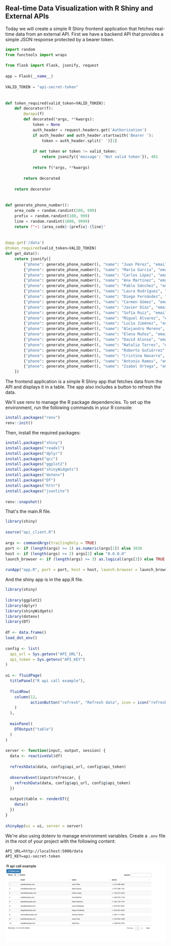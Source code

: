 ## Real-time Data Visualization with R Shiny and External APIs

Today we will create a simple R Shiny frontend application that fetches real-time data from an external API. First we
have a backend API that provides a simple JSON response protected by a bearer token.

```python
import random
from functools import wraps

from flask import Flask, jsonify, request

app = Flask(__name__)

VALID_TOKEN = "api-secret-token"


def token_required(valid_token=VALID_TOKEN):
    def decorator(f):
        @wraps(f)
        def decorated(*args, **kwargs):
            token = None
            auth_header = request.headers.get('Authorization')
            if auth_header and auth_header.startswith('Bearer '):
                token = auth_header.split(' ')[1]

            if not token or token != valid_token:
                return jsonify({'message': 'Not valid token'}), 401

            return f(*args, **kwargs)

        return decorated

    return decorator


def generate_phone_number():
    area_code = random.randint(200, 999)
    prefix = random.randint(100, 999)
    line = random.randint(1000, 9999)
    return f"+1 {area_code}-{prefix}-{line}"


@app.get('/data')
@token_required(valid_token=VALID_TOKEN)
def get_data():
    return jsonify([
        {"phone": generate_phone_number(), "name": "Juan Pérez", "email": "juan@example.com"},
        {"phone": generate_phone_number(), "name": "María García", "email": "maria@example.com"},
        {"phone": generate_phone_number(), "name": "Carlos López", "email": "carlos@example.com"},
        {"phone": generate_phone_number(), "name": "Ana Martínez", "email": "ana@example.com"},
        {"phone": generate_phone_number(), "name": "Pablo Sánchez", "email": "pablo@example.com"},
        {"phone": generate_phone_number(), "name": "Laura Rodríguez", "email": "laura@example.com"},
        {"phone": generate_phone_number(), "name": "Diego Fernández", "email": "diego@example.com"},
        {"phone": generate_phone_number(), "name": "Carmen Gómez", "email": "carmen@example.com"},
        {"phone": generate_phone_number(), "name": "Javier Díaz", "email": "javier@example.com"},
        {"phone": generate_phone_number(), "name": "Sofía Ruiz", "email": "sofia@example.com"},
        {"phone": generate_phone_number(), "name": "Miguel Álvarez", "email": "miguel@example.com"},
        {"phone": generate_phone_number(), "name": "Lucía Jiménez", "email": "lucia@example.com"},
        {"phone": generate_phone_number(), "name": "Alejandro Moreno", "email": "alejandro@example.com"},
        {"phone": generate_phone_number(), "name": "Elena Muñoz", "email": "elena@example.com"},
        {"phone": generate_phone_number(), "name": "David Alonso", "email": "david@example.com"},
        {"phone": generate_phone_number(), "name": "Natalia Torres", "email": "natalia@example.com"},
        {"phone": generate_phone_number(), "name": "Roberto Gutiérrez", "email": "roberto@example.com"},
        {"phone": generate_phone_number(), "name": "Cristina Navarro", "email": "cristina@example.com"},
        {"phone": generate_phone_number(), "name": "Antonio Ramos", "email": "antonio@example.com"},
        {"phone": generate_phone_number(), "name": "Isabel Ortega", "email": "isabel@example.com"}
    ])
```

The frontend application is a simple R Shiny app that fetches data from the API and displays it in a table. The app also
includes a button to refresh the data.

We'll use renv to manage the R package dependencies. To set up the environment, run the following commands in your R
console:

```R
install.packages("renv")
renv::init()
```

Then, install the required packages:

```R
install.packages("shiny")
install.packages("readxl")
install.packages("dplyr")
install.packages("qcc")
install.packages("ggplot2")
install.packages("shinyWidgets")
install.packages("dotenv")
install.packages("DT")
install.packages("httr")
install.packages("jsonlite")

renv::snapshot()
```

That's the main.R file.

```R
library(shiny)

source("api_client.R")

args <- commandArgs(trailingOnly = TRUE)
port <- if (length(args) >= 1) as.numeric(args[1]) else 3838
host <- if (length(args) >= 2) args[2] else "0.0.0.0"
launch_browser <- if (length(args) >= 3) as.logical(args[3]) else TRUE

runApp("app.R", port = port, host = host, launch.browser = launch_browser)
```

And the shiny app is in the app.R file.

```R
library(shiny)

library(ggplot2)
library(dplyr)
library(shinyWidgets)
library(dotenv)
library(DT)

df <- data.frame()
load_dot_env()

config <- list(
  api_url = Sys.getenv("API_URL"),
  api_token = Sys.getenv("API_KEY")
)

ui <- fluidPage(
  titlePanel("R api call example"),

  fluidRow(
    column(12,
           actionButton("refresh", "Refresh data", icon = icon("refresh"), class = "btn-primary")
    )
  ),

  mainPanel(
    DTOutput("table")
  )
)

server <- function(input, output, session) {
  data <- reactiveVal(df)

  refreshData(data, config$api_url, config$api_token)

  observeEvent(input$refrescar, {
    refreshData(data, config$api_url, config$api_token)
  })

  output$table <- renderDT({
    data()
  })
}

shinyApp(ui = ui, server = server)
```

We're also using dotenv to manage environment variables. Create a `.env` file in the root of your project with the following content:

```dotenv
API_URL=http://localhost:5000/data
API_KEY=api-secret-token 
```

![](doc/R_api_call_example.png)